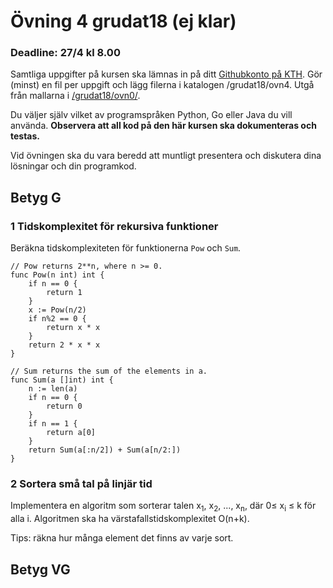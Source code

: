 # Övning 4 grudat18 (ej klar)
### Deadline: 27/4 kl 8.00

Samtliga uppgifter på kursen ska lämnas in på ditt [Githubkonto på KTH](https://gits-15.sys.kth.se/grudat18).
Gör (minst) en fil per uppgift och lägg filerna i katalogen /grudat18/ovn4.
Utgå från mallarna i [/grudat18/ovn0/](https://github.com/yourbasic/grudat18/tree/master/ovn0).

Du väljer själv vilket av programspråken Python, Go eller Java du vill använda.
**Observera att all kod på den här kursen ska dokumenteras och testas.**

Vid övningen ska du vara beredd att muntligt presentera och diskutera
dina lösningar och din programkod.

## Betyg G

### 1 Tidskomplexitet för rekursiva funktioner

Beräkna tidskomplexiteten för funktionerna <code>Pow</code> och <code>Sum</code>.

<pre><code>// Pow returns 2**n, where n >= 0.
func Pow(n int) int {
	if n == 0 {
		return 1
	}
	x := Pow(n/2)
	if n%2 == 0 {
		return x * x
	}
	return 2 * x * x
}
</code></pre>

<pre><code>// Sum returns the sum of the elements in a.
func Sum(a []int) int {
	n := len(a)
	if n == 0 {
		return 0
	}
	if n == 1 {
		return a[0]
	}
	return Sum(a[:n/2]) + Sum(a[n/2:])
}
</code></pre>

### 2 Sortera små tal på linjär tid

Implementera en algoritm som sorterar talen x<sub>1</sub>, x<sub>2</sub>, ..., x<sub>n</sub>,
där 0&le; x<sub>i</sub> &le; k för alla i. Algoritmen ska ha värstafallstidskomplexitet O(n+k).

Tips: räkna hur många element det finns av varje sort.

## Betyg VG

